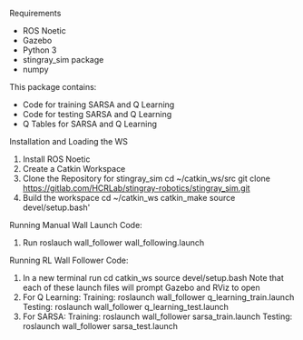 Requirements
- ROS Noetic
- Gazebo
- Python 3
- stingray_sim package
- numpy

This package contains:
- Code for training SARSA and Q Learning
- Code for testing SARSA and Q Learning
- Q Tables for SARSA and Q Learning

Installation and Loading the WS
1. Install ROS Noetic 
2. Create a Catkin Workspace
3. Clone the Repository for stingray_sim
    cd ~/catkin_ws/src
    git clone https://gitlab.com/HCRLab/stingray-robotics/stingray_sim.git
4. Build the workspace
    cd ~/catkin_ws
    catkin_make
    source devel/setup.bash'

Running Manual Wall Launch Code:
1. Run roslauch wall_follower wall_following.launch

Running RL Wall Follower Code:
1. In a new terminal run
    cd catkin_ws
    source devel/setup.bash
Note that each of these launch files will prompt Gazebo and RViz to open
3. For Q Learning:
    Training: roslaunch wall_follower q_learning_train.launch
    Testing: roslaunch wall_follower q_learning_test.launch
4. For SARSA:
    Training: roslaunch wall_follower sarsa_train.launch
    Testing: roslaunch wall_follower sarsa_test.launch
